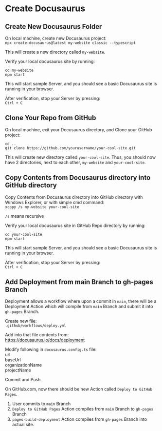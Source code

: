 # Create Docusaurus

## Create New Docusaurus Folder

On local machine, create new Docusaurus project:  
`npx create-docusaurus@latest my-website classic --typescript`

This will create a new directory called `my-website`.

Verify your local docusaurus site by running:

```Cmd
cd my-website
npm start
```

This will start sample Server, and you should see a basic Docusaurus site is running in your browser.

After verification, stop your Server by pressing:  
`Ctrl + C`

## Clone Your Repo from GitHub

On local machine, exit your Docusaurus directory, and Clone your GitHub project:  

```Cmd
cd ..
git clone https://github.com/yourusername/your-cool-site.git
```

This will create new directory called `your-cool-site`. Thus, you should now have 2 directories, next to each other, `my-website` and `your-cool-site`.

## Copy Contents from Docusaurus directory into GitHub directory

Copy Contents from Docusaurus directory into GitHub directory with Windows Explorer, or with simple cmd command:  
`xcopy /s my-website your-cool-site`

`/s` means recursive

Verify your local docusaurus site in GitHub Repo directory by running:

```Cmd
cd your-cool-site
npm start
```

This will start sample Server, and you should see a basic Docusaurus site is running in your browser.

After verification, stop your Server by pressing:  
`Ctrl + C`

## Add Deployment from main Branch to gh-pages Branch

Deployment allows a workflow where upon a commit in `main`, there will be a Deployment Action which will compile from `main` Branch and submit it into `gh-pages` Branch.

Create new file:  
`.github/workflows/deploy.yml`

Add into that file contents from:  
https://docusaurus.io/docs/deployment

Modify following in `docusaurus.config.ts` file:  
url  
baseUrl  
organizationName  
projectName

Commit and Push.

On GitHub.com, now there should be new Action called `Deploy to GitHub Pages`.

1. User commits to `main` Branch
1. `Deploy to GitHub Pages` Action compiles from `main` Branch to `gh-pages` Branch
1. `pages-build-deployment` Action compiles from `gh-pages` Branch into actual site.
